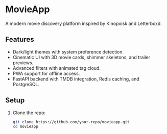 # MovieApp

A modern movie discovery platform inspired by Kinopoisk and Letterboxd.

## Features
- Dark/light themes with system preference detection.
- Cinematic UI with 3D movie cards, shimmer skeletons, and trailer previews.
- Advanced filters with animated tag cloud.
- PWA support for offline access.
- FastAPI backend with TMDB integration, Redis caching, and PostgreSQL.

## Setup
1. Clone the repo:
   ```bash
   git clone https://github.com/your-repo/movieapp.git
   cd movieapp
